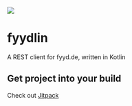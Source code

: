 [![](https://jitpack.io/v/mfietz/fyydlin.svg)](https://jitpack.io/#mfietz/fyydlin)

# fyydlin
A REST client for fyyd.de, written in Kotlin

## Get project into your build

Check out [Jitpack](https://jitpack.io/#mfietz/fyydlin/)